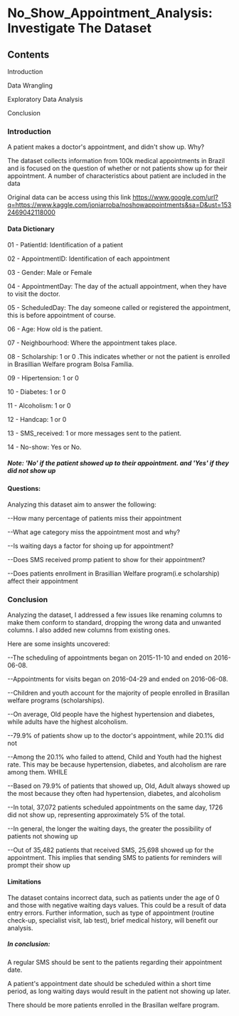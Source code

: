 # No_Show_Appointment_Analysis: Investigate The Dataset

## Contents

Introduction

Data Wrangling

Exploratory Data Analysis

Conclusion

### Introduction

A patient makes a doctor's appointment, and didn't show up. Why?

The dataset collects information from 100k medical appointments in Brazil and is focused on the question of whether or not patients show up for their appointment. A number of characteristics about patient are included in the data

Original data can be access using this link https://www.google.com/url?q=https://www.kaggle.com/joniarroba/noshowappointments&sa=D&ust=1532469042118000

#### Data Dictionary
01 - PatientId: Identification of a patient

02 - AppointmentID: Identification of each appointment

03 - Gender: Male or Female

04 - AppointmentDay: The day of the actuall appointment, when they have to visit the doctor.

05 - ScheduledDay: The day someone called or registered the appointment, this is before appointment of course.

06 - Age: How old is the patient.

07 - Neighbourhood: Where the appointment takes place.

08 - Scholarship: 1 or 0 .This indicates whether or not the patient is enrolled in Brasillian Welfare program Bolsa Família.

09 - Hipertension: 1 or 0

10 - Diabetes: 1 or 0

11 - Alcoholism: 1 or 0

12 - Handcap: 1 or 0

13 - SMS_received: 1 or more messages sent to the patient.

14 - No-show: Yes or No.

##### Note: 'No' if the patient showed up to their appointment. and 'Yes' if they did not show up

#### Questions:

Analyzing this dataset aim to answer the following:

--How many percentage of patients miss their appointment

--What age category miss the appointment most and why?

--Is waiting days a factor for shoing up for appointment?

--Does SMS received promp patient to show for their appointment?

--Does patients enrollment in Brasillian Welfare program(i.e scholarship) affect their appointment

### Conclusion

Analyzing the dataset, I addressed a few issues like renaming columns to make them conform to standard, dropping the wrong data and unwanted columns. I also added new columns from existing ones.

Here are some insights uncovered:

--The scheduling of appointments began on 2015-11-10 and ended on 2016-06-08.

--Appointments for visits began on 2016-04-29 and ended on 2016-06-08.

--Children and youth account for the majority of people enrolled in Brasillan welfare programs (scholarships).

--On average, Old people have the highest hypertension and diabetes, while adults have the highest alcoholism.

--79.9% of patients show up to the doctor's appointment, while 20.1% did not

--Among the 20.1% who failed to attend, Child and Youth had the highest rate. This may be because hypertension, diabetes, and alcoholism are rare among them. WHILE

--Based on 79.9% of patients that showed up, Old, Adult always showed up the most because they often had hypertension, diabetes, and alcoholism

--In total, 37,072 patients scheduled appointments on the same day, 1726 did not show up, representing approximately 5% of the total.

--In general, the longer the waiting days, the greater the possibility of patients not showing up

--Out of 35,482 patients that received SMS, 25,698 showed up for the appointment. This implies that sending SMS to patients for reminders will prompt their show up

#### Limitations

The dataset contains incorrect data, such as patients under the age of 0 and those with negative waiting days values. This could be a result of data entry errors.
Further information, such as type of appointment (routine check-up, specialist visit, lab test), brief medical history, will benefit our analysis.

##### In conclusion:
A regular SMS should be sent to the patients regarding their appointment date.

A patient's appointment date should be scheduled within a short time period, as long waiting days would result in the patient not showing up later.

There should be more patients enrolled in the Brasillan welfare program.
